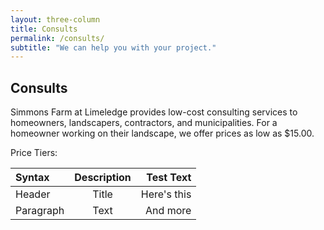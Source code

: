 ```yaml
---
layout: three-column
title: Consults
permalink: /consults/
subtitle: "We can help you with your project."
---
```

## Consults

Simmons Farm at Limeledge provides low-cost consulting services to homeowners, landscapers, contractors, and municipalities. For a homeowner working on their landscape, we offer prices as low as $15.00.

Price Tiers:

| Syntax      | Description | Test Text     |
| :---        |    :----:   |          ---: |
| Header      | Title       | Here's this   |
| Paragraph   | Text        | And more      |